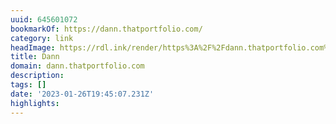 ```yaml
---
uuid: 645601072
bookmarkOf: https://dann.thatportfolio.com/
category: link
headImage: https://rdl.ink/render/https%3A%2F%2Fdann.thatportfolio.com%2F
title: Dann
domain: dann.thatportfolio.com
description:
tags: []
date: '2023-01-26T19:45:07.231Z'
highlights:
---
```




